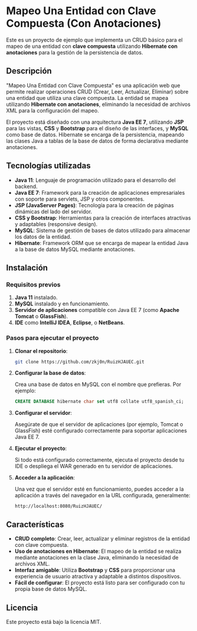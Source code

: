 # Mapeo Una Entidad con Clave Compuesta (Con Anotaciones)

Este es un proyecto de ejemplo que implementa un CRUD básico para el mapeo de una entidad con **clave compuesta** utilizando **Hibernate con anotaciones** para la gestión de la persistencia de datos.

## Descripción

"Mapeo Una Entidad con Clave Compuesta" es una aplicación web que permite realizar operaciones CRUD (Crear, Leer, Actualizar, Eliminar) sobre una entidad que utiliza una clave compuesta. La entidad se mapea utilizando **Hibernate con anotaciones**, eliminando la necesidad de archivos XML para la configuración del mapeo.

El proyecto está diseñado con una arquitectura **Java EE 7**, utilizando **JSP** para las vistas, **CSS** y **Bootstrap** para el diseño de las interfaces, y **MySQL** como base de datos. Hibernate se encarga de la persistencia, mapeando las clases Java a tablas de la base de datos de forma declarativa mediante anotaciones.

## Tecnologías utilizadas

- **Java 11**: Lenguaje de programación utilizado para el desarrollo del backend.
- **Java EE 7**: Framework para la creación de aplicaciones empresariales con soporte para servlets, JSP y otros componentes.
- **JSP (JavaServer Pages)**: Tecnología para la creación de páginas dinámicas del lado del servidor.
- **CSS y Bootstrap**: Herramientas para la creación de interfaces atractivas y adaptables (responsive design).
- **MySQL**: Sistema de gestión de bases de datos utilizado para almacenar los datos de la entidad.
- **Hibernate**: Framework ORM que se encarga de mapear la entidad Java a la base de datos MySQL mediante anotaciones.

## Instalación

### Requisitos previos

1. **Java 11** instalado.
2. **MySQL** instalado y en funcionamiento.
3. **Servidor de aplicaciones** compatible con Java EE 7 (como **Apache Tomcat** o **GlassFish**).
4. **IDE** como **IntelliJ IDEA**, **Eclipse**, o **NetBeans**.

### Pasos para ejecutar el proyecto

1. **Clonar el repositorio**:

   ```bash
   git clone https://github.com/zkj0n/RuizHJAUEC.git
   ```

2. **Configurar la base de datos**:

   Crea una base de datos en MySQL con el nombre que prefieras. Por ejemplo:

   ```sql
   CREATE DATABASE hibernate char set utf8 collate utf8_spanish_ci;
   ```

3. **Configurar el servidor**:

   Asegúrate de que el servidor de aplicaciones (por ejemplo, Tomcat o GlassFish) esté configurado correctamente para soportar aplicaciones Java EE 7.

4. **Ejecutar el proyecto**:

   Si todo está configurado correctamente, ejecuta el proyecto desde tu IDE o despliega el WAR generado en tu servidor de aplicaciones.

5. **Acceder a la aplicación**:

   Una vez que el servidor esté en funcionamiento, puedes acceder a la aplicación a través del navegador en la URL configurada, generalmente:

   ```text
   http://localhost:8080/RuizHJAUEC/
   ```

## Características

- **CRUD completo**: Crear, leer, actualizar y eliminar registros de la entidad con clave compuesta.
- **Uso de anotaciones en Hibernate**: El mapeo de la entidad se realiza mediante anotaciones en la clase Java, eliminando la necesidad de archivos XML.
- **Interfaz amigable**: Utiliza **Bootstrap** y **CSS** para proporcionar una experiencia de usuario atractiva y adaptable a distintos dispositivos.
- **Fácil de configurar**: El proyecto está listo para ser configurado con tu propia base de datos MySQL.

## Licencia

Este proyecto está bajo la licencia MIT.

